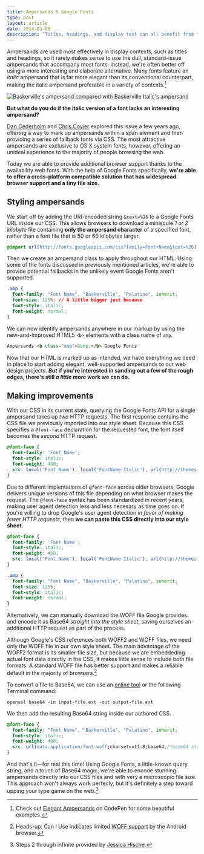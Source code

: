 ```yaml
---
title: Ampersands & Google Fonts
type: post
layout: article
date: 2014-03-08
description: "Titles, headings, and display text can all benefit from the use of a well-placed ampersand. Today Google Fonts makes using beautiful ampersands on the web easier and more widely supported than ever before."
---
```


Ampersands are used most effectively in display contexts, such as titles and headings, so it rarely makes sense to use the dull, standard-issue ampersands that accompany most fonts. Instead, we're often better off using a more interesting and elaborate alternative. Many fonts feature an _italic_ ampersand that is far more elegant than its conventional counterpart, making the italic ampersand preferable in a variety of contexts.[^1]

![Baskerville's ampersand compared with Baskerville Italic's ampersand][baskerville-ampersands]

**But what do you do if the italic version of a font lacks an interesting ampersand?**

[Dan Cederholm][simplebits-ampersand] and [Chris Coyier][csstricks-ampersand] explored this issue a few years ago, offering a way to mark up ampersands within a span element and then providing a series of fallback fonts via CSS. The most attractive ampersands are exclusive to OS X system fonts, however, offering an unideal experience to the majority of people browsing the web.

Today we are able to provide additional browser support thanks to the availability web fonts. With the help of Google Fonts specifically, **we're able to offer a cross-platform compatible solution that has widespread browser support and a tiny file size.**

Styling ampersands
------------------

We start off by adding the URI-encoded string `&text=%26` to a Google Fonts URL inside our CSS. This allows browsers to download a miniscule _1 or 2 kilobyte_ file containing **only the ampersand character** of a specified font, rather than a font file that is 50 or 60 kilobytes larger.

```css
@import url(http://fonts.googleapis.com/css?family=Font+Name&text=%26);
```

Then we create an ampersand class to apply throughout our HTML. Using some of the fonts discussed in previously mentioned articles, we're able to provide potential fallbacks in the unlikely event Google Fonts aren't supported.

```css
.amp {
  font-family: "Font Name", "Baskerville", "Palatino", inherit;
  font-size: 125%; // A little bigger just because
  font-style: italic;
  font-weight: normal;
}
```

We can now identify ampersands anywhere in our markup by using the new-and-improved HTML5 `<b>` elements with a class name of `amp`.

```html
Ampersands <b class="amp">&amp;</b> Google Fonts
```

Now that our HTML is marked up as intended, we have everything we need in place to start adding elegant, well-supported ampersands to our web design projects. **_But_ if you're interested in sanding out a few of the rough edges, there's still _a little more_ work we can do.**

Making improvements
-------------------

With our CSS in its current state, querying the Google Fonts API for a single ampersand takes up _two_ HTTP requests. The first response contains the CSS file we previously imported into our style sheet. Because this CSS specifies a `@font-face` declaration for the requested font, the font itself becomes the _second_ HTTP request.

```css
@font-face {
  font-family: 'Font Name';
  font-style: italic;
  font-weight: 400;
  src: local('Font Name'), local('FontName-Italic'), url(http://themes.googleusercontent.com/licensed/font?kit=V_k5El2vkhx93NlGwmIB5Y3CqX6P7Jx8H90cFJ_LRto) format('woff2'), url(http://themes.googleusercontent.com/licensed/font?kit=p0-i_LrFh6jEfrY2wE1ZTo3CqX6P7Jx8H90cFJ_LRto) format('woff');
}
```

Due to different implentations of `@font-face` across older browsers, Google delivers unique versions of this file depending on what browser makes the request. The `@font-face` syntax has been standardized in recent years, making user agent detection less and less necesary as time goes on. If you're willing to drop Google's user agent detection *in favor of making fewer HTTP requests*, then **we can paste this CSS directly into our style sheet.**

```css
@font-face {
  font-family: 'Font Name';
  font-style: italic;
  font-weight: 400;
  src: local('Font Name'), local('FontName-Italic'), url(http://themes.googleusercontent.com/licensed/font?kit=V_k5El2vkhx93NlGwmIB5Y3CqX6P7Jx8H90cFJ_LRto) format('woff2'), url(http://themes.googleusercontent.com/licensed/font?kit=p0-i_LrFh6jEfrY2wE1ZTo3CqX6P7Jx8H90cFJ_LRto) format('woff');
}

.amp {
  font-family: "Font Name", "Baskerville", "Palatino", inherit;
  font-size: 125%;
  font-style: italic;
  font-weight: normal;
}
```

Alternatively, we can manually download the WOFF file Google provides and encode it as Base64 _straight into the style sheet_, saving ourselves an additional HTTP request as part of the process.

Although Google's CSS references both WOFF2 and WOFF files, we need only the WOFF file in our own style sheet. The main advantage of the WOFF2 format is its smaller file size, but because we are embeddeding actual font data directly in the CSS, it makes little sense to include both file formats. A standard WOFF file has better support and makes a reliable default in the majority of browsers.[^2]

To convert a file to Base64, we can use an [online tool][base64-encoder] or the following Terminal command:

```shell
openssl base64 -in input-file.ext -out output-file.ext
```

We then add the resulting Base64 string inside our authored CSS.

```css
@font-face {
  font-family: "Font Name", "Baskerville", "Palatino", inherit;
  font-style: italic;
  font-weight: 400;
  src: url(data:application/font-woff;charset=utf-8;base64,/*base64 string*/) format('woff');
}
```

And that's it&mdash;for real this time! Using Google Fonts, a little-known query string, and a touch of Base64 magic, we're able to encode stunning ampersands directly into our CSS files and with very a microscopic file size. This approach won't always work perfecly, but it's definitely a step toward upping your type game on the web.[^3]

[^1]: Check out [Elegant Ampersands][codepen-ampersands] on CodePen for some beautiful examples.
[^2]: Heads-up: Can I Use indicates limited [WOFF support][caniuse-woff] by the Android browser.
[^3]: Steps 2 through infinite provided by [Jessica Hische][jessicahische-type].

[base64-encoder]: http://www.motobit.com/util/base64-decoder-encoder.asp
[caniuse-woff]: http://caniuse.com/#search=woff
[codepen-ampersands]: http://codepen.io/johndjameson/full/qzmFf
[csstricks-ampersand]: http://css-tricks.com/using-the-best-ampersand-available/
[jessicahische-type]: http://jessicahische.is/talkingtype
[simplebits-ampersand]: http://simplebits.com/notebook/2008/08/14/ampersands-2/

[baskerville-ampersands]: assets/images/ampersands-baskerville.svg
